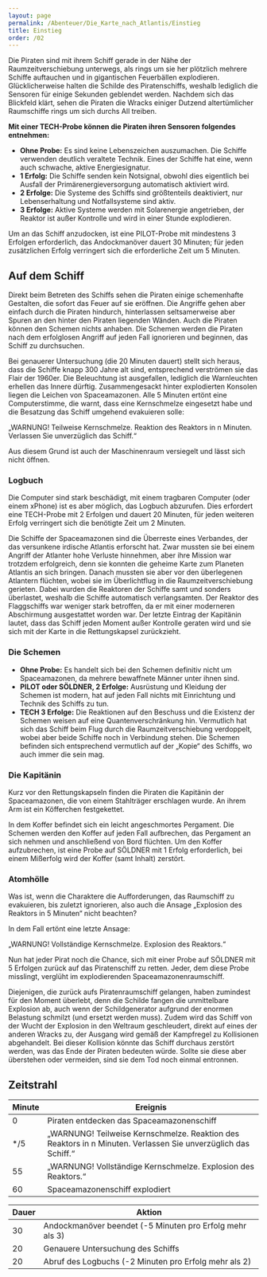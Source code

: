 ```yaml
---
layout: page
permalink: /Abenteuer/Die_Karte_nach_Atlantis/Einstieg
title: Einstieg
order: /02
---
```


Die Piraten sind mit ihrem Schiff gerade in der Nähe der Raumzeitverschiebung unterwegs, als rings um sie her plötzlich mehrere Schiffe auftauchen und in gigantischen Feuerbällen explodieren. Glücklicherweise halten die Schilde des Piratenschiffs, weshalb lediglich die Sensoren für einige Sekunden geblendet werden. Nachdem sich das Blickfeld klärt, sehen die Piraten die Wracks einiger Dutzend altertümlicher Raumschiffe rings um sich durchs All treiben.

**Mit einer TECH-Probe können die Piraten ihren Sensoren folgendes entnehmen:**

- **Ohne Probe:** Es sind keine Lebenszeichen auszumachen. Die Schiffe verwenden deutlich veraltete Technik. Eines der Schiffe hat eine, wenn auch schwache, aktive Energiesignatur.
- **1 Erfolg:** Die Schiffe senden kein Notsignal, obwohl dies eigentlich bei Ausfall der Primärenergieversorgung automatisch aktiviert wird.
- **2 Erfolge:** Die Systeme des Schiffs sind größtenteils deaktiviert, nur Lebenserhaltung und Notfallsysteme sind aktiv.
- **3 Erfolge:** Aktive Systeme werden mit Solarenergie angetrieben, der Reaktor ist außer Kontrolle und wird in einer Stunde explodieren.

Um an das Schiff anzudocken, ist eine PILOT-Probe mit mindestens 3 Erfolgen erforderlich, das Andockmanöver dauert 30 Minuten; für jeden zusätzlichen Erfolg verringert sich die erforderliche Zeit um 5 Minuten.

## Auf dem Schiff

Direkt beim Betreten des Schiffs sehen die Piraten einige schemenhafte Gestalten, die sofort das Feuer auf sie eröffnen. Die Angriffe gehen aber einfach durch die Piraten hindurch, hinterlassen seltsamerweise aber Spuren an den hinter den Piraten liegenden Wänden. Auch die Piraten können den Schemen nichts anhaben. Die Schemen werden die Piraten nach dem erfolglosen Angriff auf jeden Fall ignorieren und beginnen, das Schiff zu durchsuchen.

Bei genauerer Untersuchung (die 20 Minuten dauert) stellt sich heraus, dass die Schiffe knapp 300 Jahre alt sind, entsprechend verströmen sie das Flair der 1960er. Die Beleuchtung ist ausgefallen, lediglich die Warnleuchten erhellen das Innere dürftig. Zusammengesackt hinter explodierten Konsolen liegen die Leichen von Spaceamazonen. Alle 5 Minuten ertönt eine Computerstimme, die warnt, dass eine Kernschmelze eingesetzt habe und die Besatzung das Schiff umgehend evakuieren solle:

„WARNUNG! Teilweise Kernschmelze. Reaktion des Reaktors in n Minuten. Verlassen Sie unverzüglich das Schiff.“

Aus diesem Grund ist auch der Maschinenraum versiegelt und lässt sich nicht öffnen.

### Logbuch

Die Computer sind stark beschädigt, mit einem tragbaren Computer (oder einem xPhone) ist es aber möglich, das Logbuch abzurufen. Dies erfordert eine TECH-Probe mit 2 Erfolgen und dauert 20 Minuten, für jeden weiteren Erfolg verringert sich die benötigte Zeit um 2 Minuten.

Die Schiffe der Spaceamazonen sind die Überreste eines Verbandes, der das versunkene irdische Atlantis erforscht hat. Zwar mussten sie bei einem Angriff der Atlanter hohe Verluste hinnehmen, aber ihre Mission war trotzdem erfolgreich, denn sie konnten die geheime Karte zum Planeten Atlantis an sich bringen. Danach mussten sie aber vor den überlegenen Atlantern flüchten, wobei sie im Überlichtflug in die Raumzeitverschiebung gerieten. Dabei wurden die Reaktoren der Schiffe samt und sonders überlastet, weshalb die Schiffe automatisch verlangsamten. Der Reaktor des Flaggschiffs war weniger stark betroffen, da er mit einer moderneren Abschirmung ausgestattet worden war. Der letzte Eintrag der Kapitänin lautet, dass das Schiff jeden Moment außer Kontrolle geraten wird und sie sich mit der Karte in die Rettungskapsel zurückzieht.

### Die Schemen

- **Ohne Probe:** Es handelt sich bei den Schemen definitiv nicht um Spaceamazonen, da mehrere bewaffnete Männer unter ihnen sind.
- **PILOT oder SÖLDNER, 2 Erfolge:** Ausrüstung und Kleidung der Schemen ist modern, hat auf jeden Fall nichts mit Einrichtung und Technik des Schiffs zu tun.
- **TECH 3 Erfolge:** Die Reaktionen auf den Beschuss und die Existenz der Schemen weisen auf eine Quantenverschränkung hin. Vermutlich hat sich das Schiff beim Flug durch die Raumzeitverschiebung verdoppelt, wobei aber beide Schiffe noch in Verbindung stehen. Die Schemen befinden sich entsprechend vermutlich auf der „Kopie“ des Schiffs, wo auch immer die sein mag.

### Die Kapitänin

Kurz vor den Rettungskapseln finden die Piraten die Kapitänin der Spaceamazonen, die von einem Stahlträger erschlagen wurde. An ihrem Arm ist ein Köfferchen festgekettet.

In dem Koffer befindet sich ein leicht angeschmortes Pergament. Die Schemen werden den Koffer auf jeden Fall aufbrechen, das Pergament an sich nehmen und anschließend von Bord flüchten. Um den Koffer aufzubrechen, ist eine Probe auf SÖLDNER mit 1 Erfolg erforderlich, bei einem Mißerfolg wird der Koffer (samt Inhalt) zerstört.

### Atomhölle

Was ist, wenn die Charaktere die Aufforderungen, das Raumschiff zu evakuieren, bis zuletzt ignorieren, also auch die Ansage „Explosion des Reaktors in 5 Minuten“ nicht beachten?

In dem Fall ertönt eine letzte Ansage:

„WARNUNG! Vollständige Kernschmelze. Explosion des Reaktors.“

Nun hat jeder Pirat noch die Chance, sich mit einer Probe auf SÖLDNER mit 5 Erfolgen zurück auf das Piratenschiff zu retten. Jeder, dem diese Probe misslingt, verglüht im explodierenden Spaceamazonenraumschiff.

Diejenigen, die zurück aufs Piratenraumschiff gelangen, haben zumindest für den Moment überlebt, denn die Schilde fangen die unmittelbare Explosion ab, auch wenn der Schildgenerator aufgrund der enormen Belastung schmilzt (und ersetzt werden muss). Zudem wird das Schiff von der Wucht der Explosion in den Weltraum geschleudert, direkt auf eines der anderen Wracks zu, der Ausgang wird gemäß der Kampfregel zu Kollisionen abgehandelt. Bei dieser Kollision könnte das Schiff durchaus zerstört werden, was das Ende der Piraten bedeuten würde. Sollte sie diese aber überstehen oder vermeiden, sind sie dem Tod noch einmal entronnen.

## Zeitstrahl

<table>
<thead>
<tr><th>Minute</th><th>Ereignis</th></tr>
</thead>
<tbody>
<tr><td>0</td><td>Piraten entdecken das Spaceamazonenschiff</td></tr>
<tr><td>*/5</td><td>„WARNUNG! Teilweise Kernschmelze. Reaktion des Reaktors in n Minuten. Verlassen Sie unverzüglich das Schiff.“</td></tr>
<tr><td>55</td><td>„WARNUNG! Vollständige Kernschmelze. Explosion des Reaktors.“</td></tr>
<tr><td>60</td><td>Spaceamazonenschiff explodiert</td></tr>
</tbody>
</table>

<table>
<thead>
<tr><th>Dauer</th><th>Aktion</th></tr>
</thead>
<tbody>
<tr><td>30</td><td>Andockmanöver beendet (-5 Minuten pro Erfolg mehr als 3)</td></tr>
<tr><td>20</td><td>Genauere Untersuchung des Schiffs</td></tr>
<tr><td>20</td><td>Abruf des Logbuchs (-2 Minuten pro Erfolg mehr als 2)</td></tr>
</tbody>
</table>
